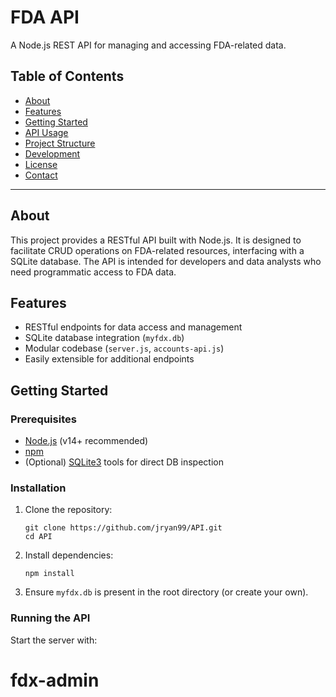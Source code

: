 # FDA API

A Node.js REST API for managing and accessing FDA-related data.

## Table of Contents

- [About](#about)
- [Features](#features)
- [Getting Started](#getting-started)
- [API Usage](#api-usage)
- [Project Structure](#project-structure)
- [Development](#development)
- [License](#license)
- [Contact](#contact)

---

## About

This project provides a RESTful API built with Node.js. It is designed to facilitate CRUD operations on FDA-related resources, interfacing with a SQLite database. The API is intended for developers and data analysts who need programmatic access to FDA data.

## Features

- RESTful endpoints for data access and management
- SQLite database integration (`myfdx.db`)
- Modular codebase (`server.js`, `accounts-api.js`)
- Easily extensible for additional endpoints

## Getting Started

### Prerequisites

- [Node.js](https://nodejs.org/) (v14+ recommended)
- [npm](https://www.npmjs.com/)
- (Optional) [SQLite3](https://www.sqlite.org/index.html) tools for direct DB inspection

### Installation

1. Clone the repository:
    ```
    git clone https://github.com/jryan99/API.git
    cd API
    ```

2. Install dependencies:
    ```
    npm install
    ```

3. Ensure `myfdx.db` is present in the root directory (or create your own).

### Running the API

Start the server with:
# fdx-admin

